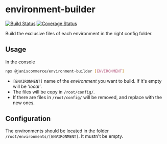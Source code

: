 # environment-builder

[![Build Status](https://travis-ci.org/janis-commerce/environment-builder.svg?branch=master)](https://travis-ci.org/janis-commerce/environment-builder)
[![Coverage Status](https://coveralls.io/repos/github/janis-commerce/environment-builder/badge.svg?branch=master)](https://coveralls.io/github/janis-commerce/environment-builder?branch=master)

Build the exclusive files of each environment in the right config folder.

## Usage

In the console

```sh
npx @janiscommerce/environment-builder [ENVIRONMENT]
```
* `[ENVIRONMENT]` name of the *environment* you want to build. If it's empty will be *'local'*.
* The files will be copy in `/root/config/`.
* If there are files in `/root/config/` will be removed, and replace with the new ones.

## Configuration

The environments should be located in the folder `/root/environments/[ENVIRONMENT]`. It mustn't be empty.

